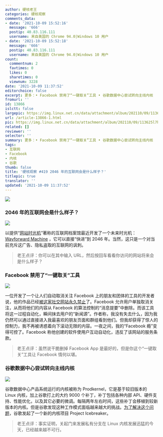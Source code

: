```yaml
---
author: 硬核老王
categories: 硬核观察
comments_data:
- date: '2021-10-09 15:52:16'
  message: '666'
  postip: 40.83.116.111
  username: 来自美国的 Chrome 94.0|Windows 10 用户
- date: '2021-10-09 15:52:18'
  message: '666'
  postip: 40.83.116.111
  username: 来自美国的 Chrome 94.0|Windows 10 用户
count:
  commentnum: 2
  favtimes: 0
  likes: 0
  sharetimes: 0
  viewnum: 3228
date: '2021-10-09 11:37:52'
editorchoice: false
excerpt: 更多：• Facebook 禁用了“一键取关”工具 • 谷歌数据中心尝试转向主线内核
fromurl: ''
id: 13866
islctt: false
largepic: https://img.linux.net.cn/data/attachment/album/202110/09/113625l7hmmzum3w7yy3ya.jpg
url: /article-13866-1.html
pic: https://img.linux.net.cn/data/attachment/album/202110/09/113625l7hmmzum3w7yy3ya.jpg.thumb.jpg
related: []
reviewer: ''
selector: ''
summary: 更多：• Facebook 禁用了“一键取关”工具 • 谷歌数据中心尝试转向主线内核
tags:
- 互联网
- Facebook
- 内核
- 谷歌
thumb: false
title: '硬核观察 #419 2046 年的互联网会是什么样子？'
titlepic: true
translator: ''
updated: '2021-10-09 11:37:52'
---
```


![](https://img.linux.net.cn/data/attachment/album/202110/09/113625l7hmmzum3w7yy3ya.jpg)


### 2046 年的互联网会是什么样子？


![](https://img.linux.net.cn/data/attachment/album/202110/09/113638mb0f8kcx280hocia.jpg)


以提供“[网站时光机](https://web.archive.org/)”著称的互联网档案馆最近开发了一个未来时光机： [Wayforward Machine](https://wayforward.archive.org/) ，它可以直接“快进”到 2046 年。当然，这只是一个对当前充斥这广告、隐私盗取的互联网的讽刺。



> 
> 老王点评：你可以在其中输入 URL，然后按回车看看你访问的网站将来会是什么样子？
> 
> 
> 


### Facebook 禁用了“一键取关”工具


![](https://img.linux.net.cn/data/attachment/album/202110/09/113704gy0v73b4yf9vydh3.jpg)


一位开发了一个让人们自动取消关注 Facebook 上的朋友和团体的工具的开发者说，他的作品已经[被这家社交网站永久禁止](https://www.theverge.com/2021/10/8/22716044/facebook-unfollow-everything-tool-louis-barclay-banned-for-life)了。Facebook 允许用户单独取消关注，从而将他们的内容从 Facebook 的算法控制的“消息提要”中删除。而该工具将这一过程自动化，瞬间抹去用户的“新闻源”。作者称，我没有失去什么，因为我仍然可以通过直接进入我最喜欢的朋友页面和群组看到他们。但我却获得了惊人的控制力，我不再被诱惑着向下滚动无限的内容。一夜之间，我的“Facebook 瘾”变得可控了。Facebook 称他创建的软件使用户互动自动化，违反了该网站的服务条款。



> 
> 老王点评：虽然说干脆删掉 Facebook App 是最好的，但是你这个“一键取关”工具让 Facebook 情何以堪。
> 
> 
> 


### 谷歌数据中心尝试转向主线内核


![](https://img.linux.net.cn/data/attachment/album/202110/09/113730wxa8xivgp79p4ax8.jpg)


谷歌数据中心产品系统运行的内核被称为 Prodkernel，它是基于较旧版本的 Linux 内核，加上谷歌打上的大约 9000 个补丁，补丁包括各种内部 API、硬件支持、性能优化，以及其它必要的微调。每隔两年左右时间，这些补丁会移植到较新版本的内核。但是谷歌发现这种工作模式面临越来越大的挑战。[为了解决这个问题](https://lwn.net/SubscriberLink/871195/d7e9acf5894446e6/)，谷歌发起了一个新的内核项目 Project Icebreaker。



> 
> 老王点评：事实证明，关起门来发展私有分支在 Linux 内核发展迅猛的今天，已经越来越不可行。
> 
> 
>